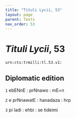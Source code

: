 ```yaml
---
title: "Tituli Lycii, 53"
layout: page
parent: Texts
nav_order: 53
---
```




# *Tituli Lycii*, 53




`urn:cts:trmilli:tl.53.v1:`

## Diplomatic edition
`1` ebENnE : prNnawo : mE=n

`2` e prNnawatE : hanadaza : hrp

`3` pi ladi : ehbi : se tideimi